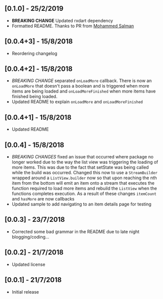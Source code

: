 ## [0.1.0] - 25/2/2019
* **BREAKING CHANGE** Updated rxdart dependency
* Formatted README. Thanks to PR from [Mohammed Salman](https://github.com/msal4)

## [0.0.4+3] - 15/8/2018

* Reordering changelog

## [0.0.4+2] - 15/8/2018

* *BREAKING CHANGE* separated `onLoadMore` callback. There is now an `onLoadMore` that doesn't pass a boolean and is triggered when more items are being loaded and `onLoadMoreFinished` when more items have finished being loaded.
* Updated README to explain `onLoadMore` and `onLoadMoreFinished`

## [0.0.4+1] - 15/8/2018

* Updated README

## [0.0.4] - 15/8/2018

* *BREAKING CHANGES* fixed an issue that occurred where package no longer worked due to the way the list view was triggering the loading of more items. This was due to the fact that setState was being called while the build was occurred. Changed this now to use a `StreamBuilder` wrapped around a `ListView.builder` now so that upon reaching the nth item from the bottom will emit an item onto a stream that executes the function required to load more items and rebuild the `ListView` when the functions completes execution. As a result of these changes `itemCount` and `hasMore` are now callbacks
* Updated sample to add navigating to an item details page for testing

## [0.0.3] - 23/7/2018

* Corrected some bad grammar in the README due to late night blogging/coding...

## [0.0.2] - 21/7/2018

* Updated license

## [0.0.1] - 21/7/2018

* Initial release